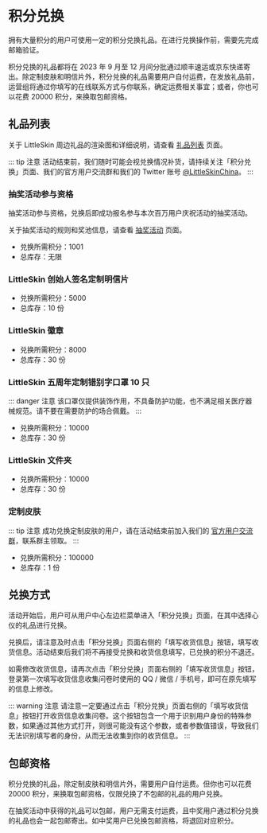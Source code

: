 # 积分兑换

拥有大量积分的用户可使用一定的积分兑换礼品。在进行兑换操作前，需要先完成邮箱验证。

积分兑换的礼品都将在 2023 年 9 月至 12 月间分批通过顺丰速运或京东快递寄出。除定制皮肤和明信片外，积分兑换的礼品需要用户自付运费，在发放礼品前，运营组将通过你填写的在线联系方式与你联系，确定运费相关事宜；或者，你也可以花费 20000 积分，来换取包邮资格。

## 礼品列表

关于 LittleSkin 周边礼品的渲染图和详细说明，请查看 [礼品列表](./prizes.md) 页面。

::: tip 注意
活动结束前，我们随时可能会视兑换情况补货，请持续关注「积分兑换」页面、我们的官方用户交流群和我们的 Twitter 账号 [@LittleSkinChina](https://twitter.com/LittleSkinChina)。
:::

### 抽奖活动参与资格

抽奖活动参与资格，兑换后即成功报名参与本次百万用户庆祝活动的抽奖活动。

关于抽奖活动的规则和奖池信息，请查看 [抽奖活动](./lottery.md) 页面。

- 兑换所需积分：1001
- 总库存：无限

### LittleSkin 创始人签名定制明信片

- 兑换所需积分：5000
- 总库存：10 份

### LittleSkin 徽章

- 兑换所需积分：8000
- 总库存：30 份

### LittleSkin 五周年定制错别字口罩 10 只

::: danger 注意
该口罩仅提供装饰作用，不具备防护功能，也不满足相关医疗器械规范。请不要在需要防护的场合佩戴。
:::

- 兑换所需积分：10000
- 总库存：30 份

### LittleSkin 文件夹

- 兑换所需积分：10000
- 总库存：30 份

### 定制皮肤

::: tip 注意
成功兑换定制皮肤的用户，请在活动结束前加入我们的 [官方用户交流群](/user-group.md)，联系群主领取。
:::

- 兑换所需积分：100000
- 总库存：1 份

## 兑换方式

活动开始后，用户可从用户中心左边栏菜单进入「积分兑换」页面，在其中选择心仪的礼品进行兑换。

兑换后，请注意及时点击「积分兑换」页面右侧的「填写收货信息」按钮，填写收货信息。活动结束后我们将不再接受兑换和收货信息填写，已兑换的积分不退还。

如需修改收货信息，请再次点击「积分兑换」页面右侧的「填写收货信息」按钮，登录第一次填写收货信息收集问卷时使用的 QQ / 微信 / 手机号，即可在原先填写的信息上修改。

::: warning 注意
请注意一定要通过点击「积分兑换」页面右侧的「填写收货信息」按钮打开收货信息收集问卷。这个按钮包含一个用于识别用户身份的特殊参数，如果通过其他方式打开，则很可能没有这个参数，或者参数值错误，导致我们无法识别填写者的身份，从而无法收集到你的收货信息。
:::

## 包邮资格

积分兑换的礼品，除定制皮肤和明信片外，需要用户自付运费。但你也可以花费 20000 积分，来换取包邮资格，仅限兑换了不包邮的礼品的用户兑换。

在抽奖活动中获得的礼品可以包邮，用户无需支付运费，且中奖用户通过积分兑换的礼品也会一起包邮寄出。如中奖用户已兑换包邮资格，将退回对应积分。